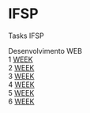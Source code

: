 # IFSP
Tasks IFSP

Desenvolvimento WEB <br>
1 [WEEK](https://github.com/conradobr1/IFSP/tree/main/Desenvolvimento%20WEB/1Semana) <BR>
2 [WEEK](https://github.com/conradobr1/IFSP/tree/main/Desenvolvimento%20WEB/2Semana/HTML_-Aula_01_C-main)<br>
3 [WEEK](https://github.com/conradobr1/IFSP/tree/main/Desenvolvimento%20WEB/3week/code)<br>
4 [WEEK](https://github.com/conradobr1/IFSP/tree/main/Desenvolvimento%20WEB/4Week/html_2024_aula04-main)<br>
5 [WEEK](https://github.com/conradobr1/IFSP/tree/main/Desenvolvimento%20WEB/5Week)<br>
6 [WEEK](https://github.com/conradobr1/IFSP/tree/main/Desenvolvimento%20WEB/6Week/html_css_2024_aula1-main)<br>
